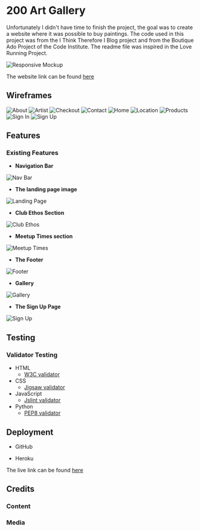 # 200 Art Gallery

Unfortunately I didn't have time to finish the project, the goal was to create a website where it was possible to buy paintings. The code used in this project was from the I Think Therefore I Blog project and from the Boutique Ado Project of the Code Institute. The readme file was inspired in the Love Running Project.

![Responsive Mockup](...)

The website link can be found [here](...)

## Wireframes
![About](https://user-images.githubusercontent.com/83631970/171112414-cb0d4799-15a6-4550-8d9b-0d6907b269f1.png)
![Artist](https://user-images.githubusercontent.com/83631970/171112428-ac624d7c-535f-4737-b87b-47364b94dde0.png)
![Checkout](https://user-images.githubusercontent.com/83631970/171112435-9e338cb2-9388-4101-ae8c-cead4a73e17b.png)
![Contact](https://user-images.githubusercontent.com/83631970/171112452-ba65de0e-cf70-4db2-9186-02ff1c4388f9.png)
![Home](https://user-images.githubusercontent.com/83631970/171112462-f02bab26-3077-42b2-a132-d0ecc2f17aed.png)
![Location](https://user-images.githubusercontent.com/83631970/171112470-2709ba35-fdfb-465e-b2cb-6a864a9f6235.png)
![Products](https://user-images.githubusercontent.com/83631970/171112480-f2c59ef7-4d4a-48b8-a91e-d0ad606c2798.png)
![Sign In](https://user-images.githubusercontent.com/83631970/171112489-e338e992-4428-4a4a-b5fc-64b1620e21b1.png)
![Sign Up](https://user-images.githubusercontent.com/83631970/171112495-81ee76fb-c791-4e98-b1ae-478f63f10e86.png)

##
## Features 

### Existing Features

- __Navigation Bar__

![Nav Bar](...)

- __The landing page image__

![Landing Page](...)

- __Club Ethos Section__

![Club Ethos](...)

- __Meetup Times section__

![Meetup Times](...)

- __The Footer__ 

![Footer](...)

- __Gallery__

![Gallery](...)

- __The Sign Up Page__

![Sign Up](...)

## Testing


### Validator Testing 

- HTML
    - [W3C validator](https://validator.w3.org/)
- CSS
    - [Jigsaw validator](https://jigsaw.w3.org/css-validator/)
- JavaScript
    - [Jslint validator](https://www.jslint.com/)
- Python
    - [PEP8 validator](http://pep8online.com/)
 

## Deployment

- GitHub 

- Heroku

The live link can be found [here](...)


## Credits

### Content 

### Media

